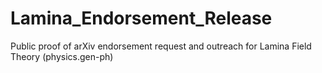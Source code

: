 # Lamina_Endorsement_Release
Public proof of arXiv endorsement request and outreach for Lamina Field Theory (physics.gen-ph)
